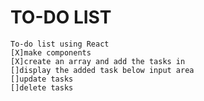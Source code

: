 # TO-DO LIST
    To-do list using React
    [X]make components
    [X]create an array and add the tasks in
    []display the added task below input area
    []update tasks
    []delete tasks